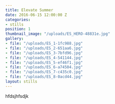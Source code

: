 ```yaml
---
title: Elevate Summer
date: 2016-06-15 12:00:00 Z
categories:
- stills
position: 1
thumbnail_image: "/uploads/ES_HERO-48831e.jpg"
gallery:
- file: "/uploads/ES_1-1fc988.jpg"
- file: "/uploads/ES_2-651aa6.jpg"
- file: "/uploads/ES_3-7bfd96.jpg"
- file: "/uploads/ES_4-541144.jpg"
- file: "/uploads/ES_5-ef46f1.jpg"
- file: "/uploads/ES_6-a74504.jpg"
- file: "/uploads/ES_7-c435c0.jpg"
- file: "/uploads/ES_8-0acd44.jpg"
layout: stills
---
```


hfdsjhfsdjk